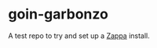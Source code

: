 # goin-garbonzo

A test repo to try and set up a [Zappa](https://github.com/Miserlou/Zappa) install.
